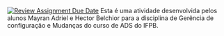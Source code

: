 [![Review Assignment Due Date](https://classroom.github.com/assets/deadline-readme-button-24ddc0f5d75046c5622901739e7c5dd533143b0c8e959d652212380cedb1ea36.svg)](https://classroom.github.com/a/5fci17uf)
Esta é uma atividade desenvolvida pelos alunos Mayran Adriel e Hector Belchior para a disciplina de Gerência de configuração e Mudanças do curso de ADS do IFPB.
